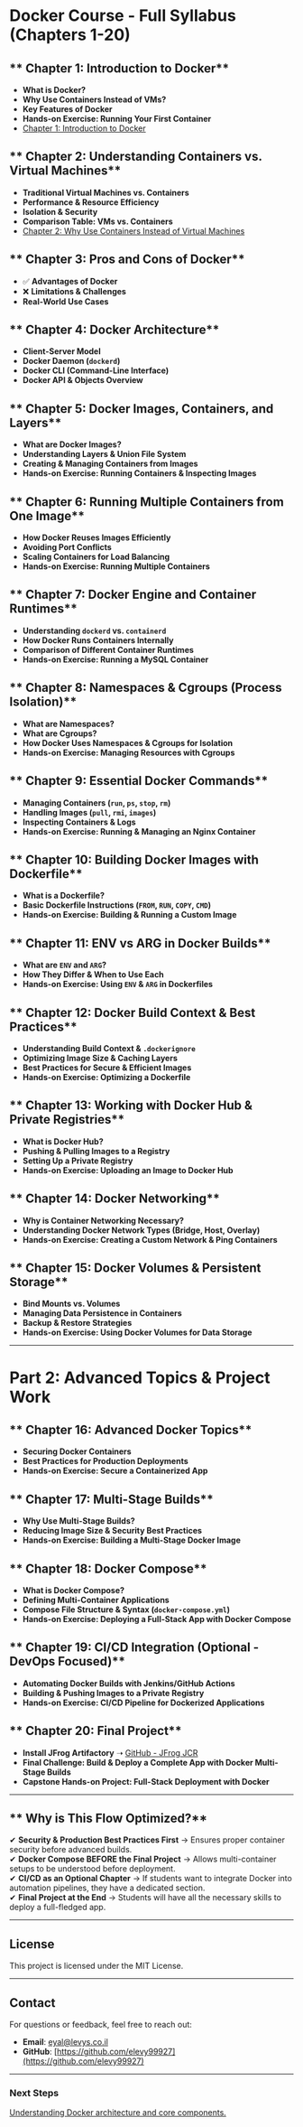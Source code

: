 
# **Docker Course - Full Syllabus (Chapters 1-20)**

## ** Chapter 1: Introduction to Docker**
- **What is Docker?**
- **Why Use Containers Instead of VMs?**
- **Key Features of Docker**
- **Hands-on Exercise: Running Your First Container**
- [Chapter 1: Introduction to Docker](https://github.com/elevy99927/docker/blob/main/docs/Chapter-01.md)


## ** Chapter 2: Understanding Containers vs. Virtual Machines**
- **Traditional Virtual Machines vs. Containers**
- **Performance & Resource Efficiency**
- **Isolation & Security**
- **Comparison Table: VMs vs. Containers**
- [Chapter 2: Why Use Containers Instead of Virtual Machines](https://github.com/elevy99927/docker/blob/main/docs/Chapter-02.md)

## ** Chapter 3: Pros and Cons of Docker**
- ✅ **Advantages of Docker**
- ❌ **Limitations & Challenges**
- **Real-World Use Cases**

## ** Chapter 4: Docker Architecture**
- **Client-Server Model**
- **Docker Daemon (`dockerd`)**
- **Docker CLI (Command-Line Interface)**
- **Docker API & Objects Overview**

## ** Chapter 5: Docker Images, Containers, and Layers**
- **What are Docker Images?**
- **Understanding Layers & Union File System**
- **Creating & Managing Containers from Images**
- **Hands-on Exercise: Running Containers & Inspecting Images**

## ** Chapter 6: Running Multiple Containers from One Image**
- **How Docker Reuses Images Efficiently**
- **Avoiding Port Conflicts**
- **Scaling Containers for Load Balancing**
- **Hands-on Exercise: Running Multiple Containers**

## ** Chapter 7: Docker Engine and Container Runtimes**
- **Understanding `dockerd` vs. `containerd`**
- **How Docker Runs Containers Internally**
- **Comparison of Different Container Runtimes**
- **Hands-on Exercise: Running a MySQL Container**

## ** Chapter 8: Namespaces & Cgroups (Process Isolation)**
- **What are Namespaces?**
- **What are Cgroups?**
- **How Docker Uses Namespaces & Cgroups for Isolation**
- **Hands-on Exercise: Managing Resources with Cgroups**

## ** Chapter 9: Essential Docker Commands**
- **Managing Containers (`run`, `ps`, `stop`, `rm`)**
- **Handling Images (`pull`, `rmi`, `images`)**
- **Inspecting Containers & Logs**
- **Hands-on Exercise: Running & Managing an Nginx Container**

## ** Chapter 10: Building Docker Images with Dockerfile**
- **What is a Dockerfile?**
- **Basic Dockerfile Instructions (`FROM`, `RUN`, `COPY`, `CMD`)**
- **Hands-on Exercise: Building & Running a Custom Image**

## ** Chapter 11: ENV vs ARG in Docker Builds**
- **What are `ENV` and `ARG`?**
- **How They Differ & When to Use Each**
- **Hands-on Exercise: Using `ENV` & `ARG` in Dockerfiles**

## ** Chapter 12: Docker Build Context & Best Practices**
- **Understanding Build Context & `.dockerignore`**
- **Optimizing Image Size & Caching Layers**
- **Best Practices for Secure & Efficient Images**
- **Hands-on Exercise: Optimizing a Dockerfile**

## ** Chapter 13: Working with Docker Hub & Private Registries**
- **What is Docker Hub?**
- **Pushing & Pulling Images to a Registry**
- **Setting Up a Private Registry**
- **Hands-on Exercise: Uploading an Image to Docker Hub**

## ** Chapter 14: Docker Networking**
- **Why is Container Networking Necessary?**
- **Understanding Docker Network Types (Bridge, Host, Overlay)**
- **Hands-on Exercise: Creating a Custom Network & Ping Containers**

## ** Chapter 15: Docker Volumes & Persistent Storage**
- **Bind Mounts vs. Volumes**
- **Managing Data Persistence in Containers**
- **Backup & Restore Strategies**
- **Hands-on Exercise: Using Docker Volumes for Data Storage**

---

# **Part 2: Advanced Topics & Project Work**

## ** Chapter 16: Advanced Docker Topics**
- **Securing Docker Containers**
- **Best Practices for Production Deployments**
- **Hands-on Exercise: Secure a Containerized App**

## ** Chapter 17: Multi-Stage Builds**
- **Why Use Multi-Stage Builds?**
- **Reducing Image Size & Security Best Practices**
- **Hands-on Exercise: Building a Multi-Stage Docker Image**

## ** Chapter 18: Docker Compose**
- **What is Docker Compose?**
- **Defining Multi-Container Applications**
- **Compose File Structure & Syntax (`docker-compose.yml`)**
- **Hands-on Exercise: Deploying a Full-Stack App with Docker Compose**

## ** Chapter 19: CI/CD Integration (Optional - DevOps Focused)**
- **Automating Docker Builds with Jenkins/GitHub Actions**
- **Building & Pushing Images to a Private Registry**
- **Hands-on Exercise: CI/CD Pipeline for Dockerized Applications**

## ** Chapter 20: Final Project**
- **Install JFrog Artifactory** ➝ [GitHub - JFrog JCR](https://github.com/elevy99927/Jenkins-k8s/tree/main/Part2-repo/02-Jfrog-JCR)
- **Final Challenge: Build & Deploy a Complete App with Docker Multi-Stage Builds**
- **Capstone Hands-on Project: Full-Stack Deployment with Docker**

---

## ** Why is This Flow Optimized?**
✔ **Security & Production Best Practices First** → Ensures proper container security before advanced builds.  
✔ **Docker Compose BEFORE the Final Project** → Allows multi-container setups to be understood before deployment.  
✔ **CI/CD as an Optional Chapter** → If students want to integrate Docker into automation pipelines, they have a dedicated section.  
✔ **Final Project at the End** → Students will have all the necessary skills to deploy a full-fledged app.  

---
## License
This project is licensed under the MIT License.

---
## **Contact**
For questions or feedback, feel free to reach out:
- **Email**: eyal@levys.co.il
- **GitHub**: [https://github.com/elevy99927](https://github.com/elevy99927)

---
### **Next Steps**
<A href="./Chapter-01.md">
Understanding Docker architecture and core components. 
</A>
